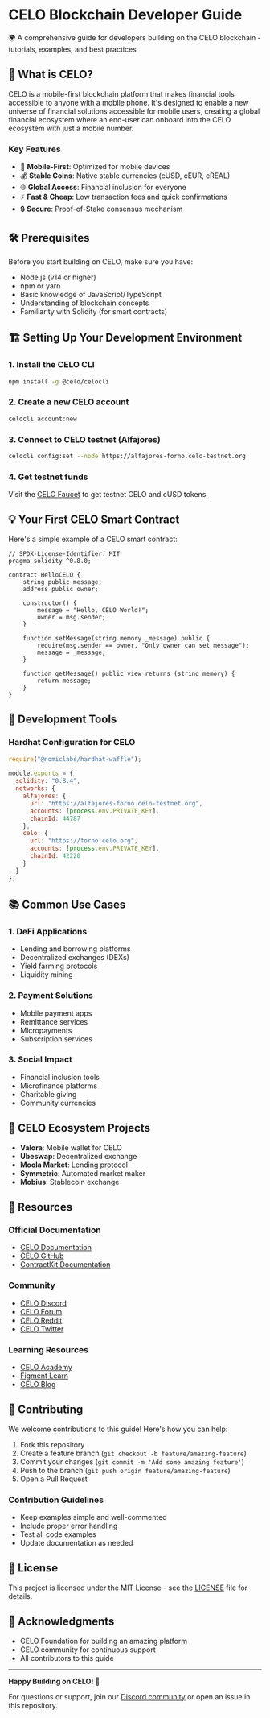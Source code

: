# CELO Blockchain Developer Guide

🌍 A comprehensive guide for developers building on the CELO blockchain - tutorials, examples, and best practices

## 🚀 What is CELO?

CELO is a mobile-first blockchain platform that makes financial tools accessible to anyone with a mobile phone. It's designed to enable a new universe of financial solutions accessible for mobile users, creating a global financial ecosystem where an end-user can onboard into the CELO ecosystem with just a mobile number.

### Key Features
- 📱 **Mobile-First**: Optimized for mobile devices
- 💰 **Stable Coins**: Native stable currencies (cUSD, cEUR, cREAL)
- 🌐 **Global Access**: Financial inclusion for everyone
- ⚡ **Fast & Cheap**: Low transaction fees and quick confirmations
- 🔒 **Secure**: Proof-of-Stake consensus mechanism

## 🛠️ Prerequisites

Before you start building on CELO, make sure you have:

- Node.js (v14 or higher)
- npm or yarn
- Basic knowledge of JavaScript/TypeScript
- Understanding of blockchain concepts
- Familiarity with Solidity (for smart contracts)

## 🏗️ Setting Up Your Development Environment

### 1. Install the CELO CLI

```bash
npm install -g @celo/celocli
```

### 2. Create a new CELO account

```bash
celocli account:new
```

### 3. Connect to CELO testnet (Alfajores)

```bash
celocli config:set --node https://alfajores-forno.celo-testnet.org
```

### 4. Get testnet funds

Visit the [CELO Faucet](https://faucet.celo.org) to get testnet CELO and cUSD tokens.

## 💡 Your First CELO Smart Contract

Here's a simple example of a CELO smart contract:

```solidity
// SPDX-License-Identifier: MIT
pragma solidity ^0.8.0;

contract HelloCELO {
    string public message;
    address public owner;
    
    constructor() {
        message = "Hello, CELO World!";
        owner = msg.sender;
    }
    
    function setMessage(string memory _message) public {
        require(msg.sender == owner, "Only owner can set message");
        message = _message;
    }
    
    function getMessage() public view returns (string memory) {
        return message;
    }
}
```

## 🔧 Development Tools

### Hardhat Configuration for CELO

```javascript
require("@nomiclabs/hardhat-waffle");

module.exports = {
  solidity: "0.8.4",
  networks: {
    alfajores: {
      url: "https://alfajores-forno.celo-testnet.org",
      accounts: [process.env.PRIVATE_KEY],
      chainId: 44787
    },
    celo: {
      url: "https://forno.celo.org",
      accounts: [process.env.PRIVATE_KEY],
      chainId: 42220
    }
  }
};
```

## 📚 Common Use Cases

### 1. DeFi Applications
- Lending and borrowing platforms
- Decentralized exchanges (DEXs)
- Yield farming protocols
- Liquidity mining

### 2. Payment Solutions
- Mobile payment apps
- Remittance services
- Micropayments
- Subscription services

### 3. Social Impact
- Financial inclusion tools
- Microfinance platforms
- Charitable giving
- Community currencies

## 🌟 CELO Ecosystem Projects

- **Valora**: Mobile wallet for CELO
- **Ubeswap**: Decentralized exchange
- **Moola Market**: Lending protocol
- **Symmetric**: Automated market maker
- **Mobius**: Stablecoin exchange

## 📖 Resources

### Official Documentation
- [CELO Documentation](https://docs.celo.org)
- [CELO GitHub](https://github.com/celo-org)
- [ContractKit Documentation](https://docs.celo.org/developer-guide/contractkit)

### Community
- [CELO Discord](https://discord.gg/6yWMkgM)
- [CELO Forum](https://forum.celo.org)
- [CELO Reddit](https://reddit.com/r/celo)
- [CELO Twitter](https://twitter.com/CeloOrg)

### Learning Resources
- [CELO Academy](https://celo.academy)
- [Figment Learn](https://learn.figment.io/protocols/celo)
- [CELO Blog](https://blog.celo.org)

## 🤝 Contributing

We welcome contributions to this guide! Here's how you can help:

1. Fork this repository
2. Create a feature branch (`git checkout -b feature/amazing-feature`)
3. Commit your changes (`git commit -m 'Add some amazing feature'`)
4. Push to the branch (`git push origin feature/amazing-feature`)
5. Open a Pull Request

### Contribution Guidelines
- Keep examples simple and well-commented
- Include proper error handling
- Test all code examples
- Update documentation as needed

## 📝 License

This project is licensed under the MIT License - see the [LICENSE](LICENSE) file for details.

## 🙏 Acknowledgments

- CELO Foundation for building an amazing platform
- CELO community for continuous support
- All contributors to this guide

---

**Happy Building on CELO! 🚀**

For questions or support, join our [Discord community](https://discord.gg/6yWMkgM) or open an issue in this repository.          
